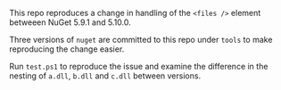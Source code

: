 This repo reproduces a change in handling of the `<files />` element betweeen NuGet 5.9.1 and 5.10.0.

Three versions of `nuget` are committed to this repo under `tools` to make reproducing the change easier.

Run `test.ps1` to reproduce the issue and examine the difference in the nesting of `a.dll`, `b.dll` and `c.dll` between versions.
